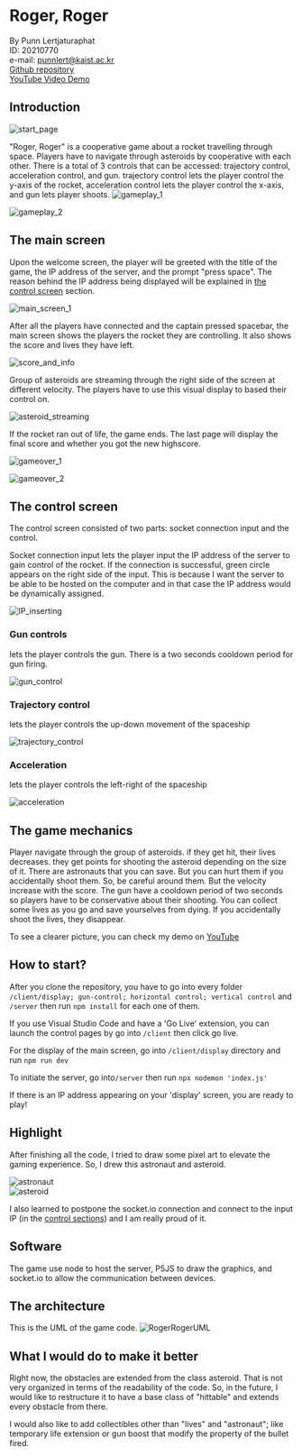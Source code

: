 # Roger, Roger

By Punn Lertjaturaphat \
ID: 20210770 \
e-mail: punnlert@kaist.ac.kr \
[Github repository](https://github.com/punnlert/RogerRoger-ID311-Individual-Project) \
[YouTube Video Demo](https://youtu.be/GxBwiM4es7w)

## Introduction
![start_page](./images/start_page.png)

"Roger, Roger" is a cooperative game about a rocket travelling through space. Players have to navigate through asteroids by cooperative with each other. There is a total of 3 controls that can be accessed: trajectory control, acceleration control, and gun. trajectory control lets the player control the y-axis of the rocket, acceleration control lets the player control the x-axis, and gun lets player shoots.
![gameplay_1](./images/gameplay_1.png)

![gameplay_2](./images/gameplay_2.png)

## The main screen

Upon the welcome screen, the player will be greeted with the title of the game, the IP address of the server, and the prompt "press space". The reason behind the IP address being displayed will be explained in [the control screen](#the-control-screen) section.

![main_screen_1](./images/start_page.png)

After all the players have connected and the captain pressed spacebar, the main screen shows the players the rocket they are controlling. It also shows the score and lives they have left. 

![score_and_info](./images/score_and_info.png)

Group of asteroids are streaming through the right side of the screen at different velocity. The players have to use this visual display to based their control on. 

![asteroid_streaming](./images/asteroid_streaming.png)

If the rocket ran out of life, the game ends. The last page will display the final score and whether you got the new highscore.

![gameover_1](./images/gameplay_2.png)

![gameover_2](./images/new_highscore.png)

## The control screen
The control screen consisted of two parts: socket connection input and the control.

Socket connection input lets the player input the IP address of the server to gain control of the rocket. If the connection is successful, green circle appears on the right side of the input. This is because I want the server to be able to be hosted on the computer and in that case the IP address would be dynamically assigned. 

![IP_inserting](./images/IP_input.jpg)

### Gun controls
lets the player controls the gun. There is a two seconds cooldown period for gun firing.

![gun_control](./images/gun_control.PNG)

### Trajectory control
lets the player controls the up-down movement of the spaceship

![trajectory_control](./images/trajectory_control.PNG)

### Acceleration
lets the player controls the left-right of the spaceship

![acceleration](./images/acceleration.PNG)

## The game mechanics
Player navigate through the group of asteroids. if they get hit, their lives decreases. they get points for shooting the asteroid depending on the size of it. There are astronauts that you can save. But you can hurt them if you accidentally shoot them. So, be careful around them. But the velocity increase with the score. The gun have a cooldown period of two seconds so players have to be conservative about their shooting. You can collect some lives as you go and save yourselves from dying. If you accidentally shoot the lives, they disappear.

To see a clearer picture, you can check my demo on [YouTube](https://youtu.be/GxBwiM4es7w)

## How to start?
After you clone the repository, you have to go into every folder ```
/client/display; gun-control; horizontal control; vertical control
``` and ```/server``` then run ```npm install``` for each one of them.

If you use Visual Studio Code and have a 'Go Live' extension, you can launch the control pages by go into `/client` then click go live.

For the display of the main screen, go into `/client/display` directory and run `npm run dev`

To initiate the server, go into`/server` then run `npx nodemon 'index.js'`

If there is an IP address appearing on your 'display' screen, you are ready to play!

## Highlight
After finishing all the code, I tried to draw some pixel art to elevate the gaming experience. So, I drew this astronaut and asteroid.

![astronaut](./images/astronaut.png) \
![asteroid](./images/asteroid.png)

I also learned to postpone the socket.io connection and connect to the input IP (in the [control sections](#the-control-screen)) and I am really proud of it.

## Software
The game use node to host the server, P5JS to draw the graphics, and socket.io to allow the communication between devices.

## The architecture
This is the UML of the game code.
![RogerRogerUML](./images/RogerRogerUML.drawio.png)

## What I would do to make it better
Right now, the obstacles are extended from the class asteroid. That is not very organized in terms of the readability of the code. So, in the future, I would like to restructure it to have a base class of "hittable" and extends every obstacle from there.

I would also like to add collectibles other than "lives" and "astronaut"; like temporary life extension or gun boost that modify the property of the bullet fired. 
